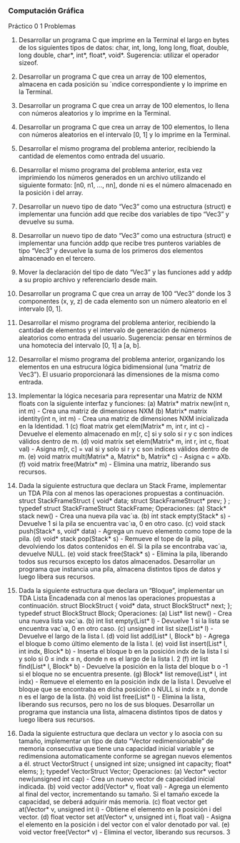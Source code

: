 ### Computación Gráfica
Práctico 0
1 Problemas

1. Desarrollar un programa C que imprime en la Terminal el largo en bytes de los siguientes tipos de
datos: char, int, long, long long, float, double, long double, char*, int*, float*, void*. Sugerencia:
utilizar el operador sizeof.

2. Desarrollar un programa C que crea un array de 100 elementos, almacena en cada posición su
´ındice correspondiente y lo imprime en la Terminal.

3. Desarrollar un programa C que crea un array de 100 elementos, lo llena con números aleatorios
y lo imprime en la Terminal.

4. Desarrollar un programa C que crea un array de 100 elementos, lo llena con números aleatorios
en el intervalo [0, 1] y lo imprime en la Terminal.

5. Desarrollar el mismo programa del problema anterior, recibiendo la cantidad de elementos como
entrada del usuario.

6. Desarrollar el mismo programa del problema anterior, esta vez imprimiendo los números generados
en un archivo utilizando el siguiente formato: [n0, n1, ..., nn], donde ni es el número
almacenado en la posición i del array.

7. Desarrollar un nuevo tipo de dato “Vec3” como una estructura (struct) e implementar una
función add que recibe dos variables de tipo “Vec3” y devuelve su suma.

8. Desarrollar un nuevo tipo de dato “Vec3” como una estructura (struct) e implementar una
función addp que recibe tres punteros variables de tipo “Vec3” y devuelve la suma de los primeros
dos elementos almacenado en el tercero.

9. Mover la declaración del tipo de dato “Vec3” y las funciones add y addp a su propio archivo y
referenciarlo desde main.
10. Desarrollar un programa C que crea un array de 100 “Vec3” donde los 3 componentes (x, y, z)
de cada elemento son un número aleatorio en el intervalo [0, 1].
11. Desarrollar el mismo programa del problema anterior, recibiendo la cantidad de elementos y el
intervalo de generación de números aleatorios como entrada del usuario. Sugerencia: pensar en
términos de una homotecia del intervalo [0, 1] a [a, b].
12. Desarrollar el mismo programa del problema anterior, organizando los elementos en una estrucura
lógica bidimensional (una “matriz de Vec3”). El usuario proporcionará las dimensiones de
la misma como entrada.
13. Implementar la lógica necesaria para representar una Matriz de NXM floats con la siguiente
interfaz y funciones:
(a) Matrix* matrix new(int n, int m) - Crea una matriz de dimensiones NXM
(b) Matrix* matrix identity(int n, int m) - Crea una matriz de dimensiones NXM inicializada
en la Identidad.
1
(c) float matrix get elem(Matrix* m, int r, int c) - Devuelve el elemento almacenado en m[r, c]
si y solo si r y c son indices válidos dentro de m.
(d) void matrix set elem(Matrix* m, int r, int c, float val) - Asigna m[r, c] = val si y solo si r
y c son indices válidos dentro de m.
(e) void matrix mult(Matrix* a, Matrix* b, Matrix* c) - Asigna c = aXb.
(f) void matrix free(Matrix* m) - Elimina una matriz, liberando sus recursos.
14. Dada la siguiente estructura que declara un Stack Frame, implementar un TDA Pila con al
menos las operaciones propuestas a continuación.
struct StackFrameStruct
{
void* data;
struct StackFrameStruct* prev;
} ;
typedef struct StackFrameStruct StackFrame;
Operaciones:
(a) Stack* stack new() - Crea una nueva pila vac´ıa.
(b) int stack empty(Stack* s) - Devuelve 1 si la pila se encuentra vac´ıa, 0 en otro caso.
(c) void stack push(Stack* s, void* data) - Agrega un nuevo elemento como tope de la pila.
(d) void* stack pop(Stack* s) - Remueve el tope de la pila, devolviendo los datos contenidos en
él. Si la pila se encontraba vac´ıa, devuelve NULL.
(e) void stack free(Stack* s) - Elimina la pila, liberando todos sus recursos excepto los datos
almacenados.
Desarrollar un programa que instancia una pila, almacena distintos tipos de datos y luego libera
sus recursos.
15. Dada la siguiente estructura que declara un “Bloque”, implementar un TDA Lista Encadenada
con al menos las operaciones propuestas a continuación.
struct BlockStruct
{
void* data,
struct BlockStruct* next;
};
typedef struct BlockStruct Block;
Operaciones:
(a) List* list new() - Crea una nueva lista vac´ıa.
(b) int list empty(List* l) - Devuelve 1 si la lista se encuentra vac´ıa, 0 en otro caso.
(c) unsigned int list size(List* l) - Devuelve el largo de la lista l.
(d) void list add(List* l, Block* b) - Agrega el bloque b como último elemento de la lista l.
(e) void list insert(List* l, int indx, Block* b) - Inserta el bloque b en la posición indx de la
lista l si y solo si 0 ≤ indx ≤ n, donde n es el largo de la lista l.
2
(f) int list find(List* l, Block* b) - Devuelve la posición en la lista del bloque b o -1 si el bloque
no se encuentra presente.
(g) Block* list remove(List* l, int indx) - Remueve el elemento en la posición indx de la lista
l. Devuelve el bloque que se encontraba en dicha posición o NULL si indx ≥ n, donde n es
el largo de la lista.
(h) void list free(List* l) - Elimina la lista, liberando sus recursos, pero no los de sus bloques.
Desarrollar un programa que instancia una lista, almacena distintos tipos de datos y luego libera
sus recursos.
16. Dada la siguiente estructura que declara un vector y lo asocia con su tamaño, implementar un
tipo de dato “Vector redimensionable” de memoria consecutiva que tiene una capacidad inicial
variable y se redimensiona automaticamente conforme se agregan nuevos elementos a él.
struct VectorStruct
{
unsigned int size;
unsigned int capacity;
float* elems;
};
typedef VectorStruct Vector;
Operaciones:
(a) Vector* vector new(unsigned int cap) - Crea un nuevo vector de capacidad inicial indicada.
(b) void vector add(Vector* v, float val) - Agrega un elemento al final del vector, incrementando
su tamaño. Si el tamaño excede la capacidad, se deberá adquirir más memoria.
(c) float vector get at(Vector* v, unsigned int i) - Obtiene el elemento en la posición i del
vector.
(d) float vector set at(Vector* v, unsigned int i, float val) - Asigna el elemento en la posición i
del vector con el valor denotado por val.
(e) void vector free(Vector* v) - Elimina el vector, liberando sus recursos.
3